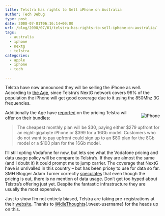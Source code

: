 ```yaml
---
title: Telstra has rights to Sell iPhone on Australia
author: Tech Debug
type: post
date: 2008-07-01T06:16:14+00:00
url: /blog/2008/07/01/telstra-has-rights-to-sell-iphone-on-australia/
tags:
  - australia
  - iphone
  - nextg
  - telstra
categories:
  - apple
  - iphone
  - tech

---
```

Telstra have now announced they will be selling the iPhone as well. According to [the Age][1], since Telstra&#8217;s NextG network covers 99% of the population the iPhone will get good coverage due to it using the 850Mhz 3G frequencies.

<img style="float: right; margin-left: 10px; margin-bottom: 10px; margin-top: 10px;" src='https://techdebug.com/wp-content/uploads/2008/07/450px-iphone_black_bg.thumbnail.JPG' alt='iPhone' /> 

Additionally the Age have [reported][2] on the pricing Telstra will offer on their bundles:

> The cheapest monthly plan will be $30, paying either $279 upfront for an eight-gigabyte iPhone or $399 for a 16Gb model. Customers who do not want to pay upfront could sign up to an $80 plan for the 8Gb model or a $100 plan for the 16Gb model.

I&#8217;ll still opting Vodafone for now, but lets see what the Vodafone pricing and data usage policy will be compare to Telstra&#8217;s. If they are almost the same (and I doubt it) it could prompt me to jump carrier. The coverage that NextG have is unrivalled in this country &#8211; but has been pricey to use for data so far. SMH Blogger Adam Turner correctly [speculates][3] that even though the pricing is out, there is no mention of data usage. Don&#8217;t get too hyped about Telstra&#8217;s offering just yet. Despite the fantastic infrastructure they are usually the most expensive.

Just to show I&#8217;m not entirely biased, Telstra are taking pre-registrations at their [website][4]. Thanks to [@IdleThoughts][5]{.tweet-username} for the heads up on this.

 [1]: http://www.theage.com.au/national/telstra-wins-right-to-sell-iphone-20080630-2zbl.html "Telstra wins right to sell iPhone  | theage.com.au"
 [2]: http://business.theage.com.au/telstras-iphone-entry-upsets-rivals-apple-cart-20080630-2zgg.html "Telstra's iPhone entry upsets rivals' apple cart | theage.com.au"
 [3]: http://blogs.smh.com.au/gadgetsonthego/archives/2008/07/telstra_joins_the_iphone_party.html "The Sydney Morning Herald Blogs: Gadgets on the Go"
 [4]: http://www.telstra.com.au/iphone/ ""
 [5]: http://twitter.com/IdleThoughts